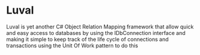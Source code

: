 Luval
=====

Luval is yet another C# Object Relation Mapping framework that allow quick and easy access to databases by using the IDbConnection interface and making it simple to keep track of the life cycle of connections and transactions using the Unit Of Work pattern to do this 
